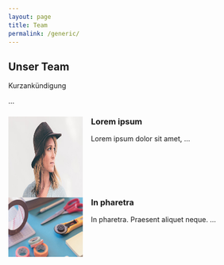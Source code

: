 ```yaml
---
layout: page
title: Team
permalink: /generic/
---
```


<h2 id="content">Unser Team</h2>
<p>Kurzankündigung</p>

<style type="text/css" media="screen">
   img { float: left; margin-right: 1em; }
   h3 {clear: left; }
</style>
…
<h3><img src="assets/images/pic01.jpg" width="150" height="163" /> Lorem ipsum</h3>
<p>Lorem ipsum dolor sit amet, … </p>
<h3><img src="assets/images/pic02.jpg" width="150" height="120" /> In pharetra</h3>
<p>In pharetra. Praesent aliquet neque. … </p>

